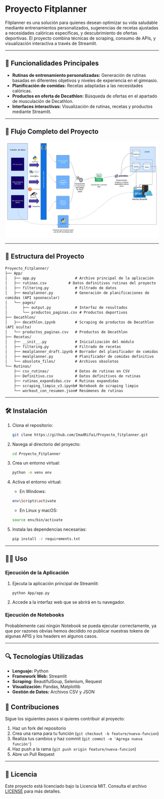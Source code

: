 # Proyecto Fitplanner

Fitplanner es una solución para quienes desean optimizar su vida saludable mediante entrenamientos personalizados, sugerencias de recetas ajustadas a necesidades calóricas específicas, y descubrimiento de ofertas deportivas. El proyecto combina técnicas de scraping, consumo de APIs, y visualización interactiva a través de Streamlit.

---

## 🚀 Funcionalidades Principales

- **Rutinas de entrenamiento personalizadas:** Generación de rutinas basadas en diferentes objetivos y niveles de experiencia en el gimnasio.
- **Planificación de comidas:** Recetas adaptadas a las necesidades calóricas.
- **Productos en oferta de Decathlon:** Búsqueda de ofertas en el apartado de musculación de Decathlon.
- **Interfaces interactivas:** Visualización de rutinas, recetas y productos mediante Streamlit.

---

## 🔄 Flujo Completo del Proyecto


![1738497937392](image/README/1738497937392.png)

---

## 📂 Estructura del Proyecto

```
Proyecto_Fitplanner/
├── App/
│   ├── app.py                  # Archivo principal de la aplicación
│   ├── rutinas.csv          # Datos definitivos rutinas del proyecto
│   ├── filtering.py            # Filtrado de datos
│   ├── mealplanner.py          # Generación de planificaciones de comidas (API spoonacular)
│   └── pages/
│       ├── output.py           # Interfaz de resultados
│       └── productos_paginas.csv # Productos deportivos
├── Decathlon/
│   ├── decathlon.ipynb         # Scraping de productos de Decathlon (API oculta)
│   └── productos_paginas.csv   # Productos de Decathlon
├── Recetas/
│   ├── __init__.py             # Inicialización del módulo
│   ├── filtering.py            # Filtrado de recetas
│   ├── mealplanner_draft.ipynb # Borrador del planificador de comidas
│   ├── mealplanner.py          # Planificador de comidas definitivo
│   └── obsolote_files/         # Archivos obsoletos
└── Rutinas/
    ├── csv_rutinas/            # Datos de rutinas en CSV
    ├── Definitivo.csv          # Datos definitivos de rutinas
    ├── rutinas_expandidas.csv  # Rutinas expandidas
    ├── scraping_limpio_v3.ipynb# Notebook de scraping limpio
    └── workout_con_resumen.json# Resúmenes de rutinas

```

---

## 🛠️ Instalación

1. Clona el repositorio:

   ```sh
   git clone https://github.com/ImadRifai/Proyecto_fitplanner.git
   ```
2. Navega al directorio del proyecto:

   ```sh
   cd Proyecto_Fitplanner
   ```
3. Crea un entorno virtual:
   
   ```sh
   python -m venv env
   ```
4. Activa el entorno virtual:
   
   - En Windows:
   ```sh
   env\Scripts\activate
   ```
   - En Linux y macOS:
   ```sh
   source env/bin/activate
   ```
5. Instala las dependencias necesarias:

   ```sh
   pip install -r requirements.txt
   ```

---

## 🧑‍💻 Uso

### Ejecución de la Aplicación

1. Ejecuta la aplicación principal de Streamlit:

   ```sh
   python App/app.py
   ```
2. Accede a la interfaz web que se abrirá en tu navegador.

### Ejecución de Notebooks

Probablemente casi ningún Notebook se pueda ejecutar correctamente, ya que por razones obvias hemos decidido no publicar nuestras tokens de algunas APIS y los headers en algunos casos.

---

## 🔍 Tecnologías Utilizadas

- **Lenguaje:** Python
- **Framework Web:** Streamlit
- **Scraping:** BeautifulSoup, Selenium, Request
- **Visualización:** Pandas, Matplotlib
- **Gestión de Datos:** Archivos CSV y JSON

## 🤝 Contribuciones

Sigue los siguientes pasos si quieres contribuir al proyecto:

1. Haz un fork del repositorio
2. Crea una rama para tu función (`git checkout -b feature/nueva-funcion`)
3. Realiza tus cambios y haz commit (`git commit -m 'Agrega nueva función'`)
4. Haz push a la rama (`git push origin feature/nueva-funcion`)
5. Abre un Pull Request

---

## 📝 Licencia

Este proyecto está licenciado bajo la Licencia MIT. Consulta el archivo [LICENSE](LICENSE) para más detalles.

